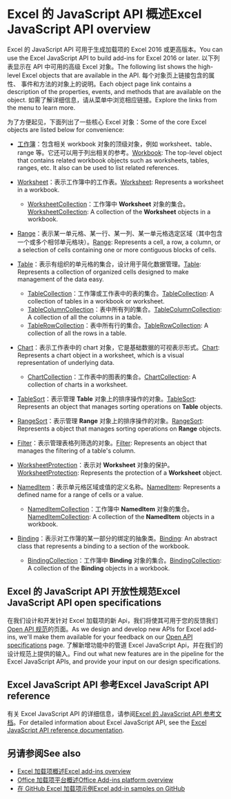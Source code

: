 # <a name="excel-javascript-api-overview"></a><span data-ttu-id="98fdb-101">Excel 的 JavaScript API 概述</span><span class="sxs-lookup"><span data-stu-id="98fdb-101">Excel JavaScript API overview</span></span>

<span data-ttu-id="98fdb-102">Excel 的 JavaScript API 可用于生成加载项的 Excel 2016 或更高版本。</span><span class="sxs-lookup"><span data-stu-id="98fdb-102">You can use the Excel JavaScript API to build add-ins for Excel 2016 or later.</span></span> <span data-ttu-id="98fdb-103">以下列表显示在 API 中可用的高级 Excel 对象。</span><span class="sxs-lookup"><span data-stu-id="98fdb-103">The following list shows the high-level Excel objects that are available in the API.</span></span> <span data-ttu-id="98fdb-104">每个对象页上链接包含的属性、 事件和方法的对象上的说明。</span><span class="sxs-lookup"><span data-stu-id="98fdb-104">Each object page link contains a description of the properties, events, and methods that are available on the object.</span></span> <span data-ttu-id="98fdb-105">如需了解详细信息，请从菜单中浏览相应链接。</span><span class="sxs-lookup"><span data-stu-id="98fdb-105">Explore the links from the menu to learn more.</span></span>

<span data-ttu-id="98fdb-106">为了方便起见，下面列出了一些核心 Excel 对象：</span><span class="sxs-lookup"><span data-stu-id="98fdb-106">Some of the core Excel objects are listed below for convenience:</span></span> 

- <span data-ttu-id="98fdb-107">[工作簿](/javascript/api/excel/excel.workbook)：包含相关 workbook 对象的顶级对象，例如 worksheet、table、range 等。它还可以用于列出相关的参考。</span><span class="sxs-lookup"><span data-stu-id="98fdb-107">[Workbook](/javascript/api/excel/excel.workbook): The top-level object that contains related workbook objects such as worksheets, tables, ranges, etc. It also can be used to list related references.</span></span>

- <span data-ttu-id="98fdb-108">[Worksheet](/javascript/api/excel/excel.worksheet)：表示工作簿中的工作表。</span><span class="sxs-lookup"><span data-stu-id="98fdb-108">[Worksheet](/javascript/api/excel/excel.worksheet): Represents a worksheet in a workbook.</span></span> 
    - <span data-ttu-id="98fdb-109">[WorksheetCollection](/javascript/api/excel/excel.worksheetcollection)：工作簿中 **Worksheet** 对象的集合。</span><span class="sxs-lookup"><span data-stu-id="98fdb-109">[WorksheetCollection](/javascript/api/excel/excel.worksheetcollection): A collection of the **Worksheet** objects in a workbook.</span></span>

- <span data-ttu-id="98fdb-110">[Range](/javascript/api/excel/excel.range)：表示某一单元格、某一行、某一列、某一单元格选定区域（其中包含一个或多个相邻单元格块）。</span><span class="sxs-lookup"><span data-stu-id="98fdb-110">[Range](/javascript/api/excel/excel.range): Represents a cell, a row, a column, or a selection of cells containing one or more contiguous blocks of cells.</span></span>

- <span data-ttu-id="98fdb-111">[Table](/javascript/api/excel/excel.table)：表示有组织的单元格的集合，设计用于简化数据管理。</span><span class="sxs-lookup"><span data-stu-id="98fdb-111">[Table](/javascript/api/excel/excel.table): Represents a collection of organized cells designed to make management of the data easy.</span></span>
    - <span data-ttu-id="98fdb-112">[TableCollection](/javascript/api/excel/excel.tablecollection)：工作簿或工作表中的表的集合。</span><span class="sxs-lookup"><span data-stu-id="98fdb-112">[TableCollection](/javascript/api/excel/excel.tablecollection): A collection of tables in a workbook or worksheet.</span></span>
    - <span data-ttu-id="98fdb-113">[TableColumnCollection](/javascript/api/excel/excel.tablecolumncollection)：表中所有列的集合。</span><span class="sxs-lookup"><span data-stu-id="98fdb-113">[TableColumnCollection](/javascript/api/excel/excel.tablecolumncollection): A collection of all the columns in a table.</span></span>
    - <span data-ttu-id="98fdb-114">[TableRowCollection](/javascript/api/excel/excel.tablerowcollection)：表中所有行的集合。</span><span class="sxs-lookup"><span data-stu-id="98fdb-114">[TableRowCollection](/javascript/api/excel/excel.tablerowcollection): A collection of all the rows in a table.</span></span>

- <span data-ttu-id="98fdb-115">[Chart](/javascript/api/excel/excel.chart)：表示工作表中的 chart 对象，它是基础数据的可视表示形式。</span><span class="sxs-lookup"><span data-stu-id="98fdb-115">[Chart](/javascript/api/excel/excel.chart): Represents a chart object in a worksheet, which is a visual representation of underlying data.</span></span>
    - <span data-ttu-id="98fdb-116">[ChartCollection](/javascript/api/excel/excel.chartcollection)：工作表中的图表的集合。</span><span class="sxs-lookup"><span data-stu-id="98fdb-116">[ChartCollection](/javascript/api/excel/excel.chartcollection): A collection of charts in a worksheet.</span></span>

- <span data-ttu-id="98fdb-117">[TableSort](/javascript/api/excel/excel.tablesort)：表示管理 **Table** 对象上的排序操作的对象。</span><span class="sxs-lookup"><span data-stu-id="98fdb-117">[TableSort](/javascript/api/excel/excel.tablesort): Represents an object that manages sorting operations on **Table** objects.</span></span>

- <span data-ttu-id="98fdb-118">[RangeSort](/javascript/api/excel/excel.rangesort)：表示管理 **Range** 对象上的排序操作的对象。</span><span class="sxs-lookup"><span data-stu-id="98fdb-118">[RangeSort](/javascript/api/excel/excel.rangesort): Represents a object that manages sorting operations on **Range** objects.</span></span>

- <span data-ttu-id="98fdb-119">[Filter](/javascript/api/excel/excel.filter)：表示管理表格列筛选的对象。</span><span class="sxs-lookup"><span data-stu-id="98fdb-119">[Filter](/javascript/api/excel/excel.filter): Represents an object that manages the filtering of a table's column.</span></span>

- <span data-ttu-id="98fdb-120">[WorksheetProtection](/javascript/api/excel/excel.worksheetprotection)：表示对 **Worksheet** 对象的保护。</span><span class="sxs-lookup"><span data-stu-id="98fdb-120">[WorksheetProtection](/javascript/api/excel/excel.worksheetprotection): Represents the protection of a **Worksheet** object.</span></span>

- <span data-ttu-id="98fdb-121">[NamedItem](/javascript/api/excel/excel.nameditem)：表示单元格区域或值的定义名称。</span><span class="sxs-lookup"><span data-stu-id="98fdb-121">[NamedItem](/javascript/api/excel/excel.nameditem): Represents a defined name for a range of cells or a value.</span></span> 
    - <span data-ttu-id="98fdb-122">[NamedItemCollection](/javascript/api/excel/excel.nameditemcollection)：工作簿中 **NamedItem** 对象的集合。</span><span class="sxs-lookup"><span data-stu-id="98fdb-122">[NamedItemCollection](/javascript/api/excel/excel.nameditemcollection): A collection of the **NamedItem** objects in a workbook.</span></span>

- <span data-ttu-id="98fdb-123">[Binding](/javascript/api/excel/excel.binding)：表示对工作簿的某一部分的绑定的抽象类。</span><span class="sxs-lookup"><span data-stu-id="98fdb-123">[Binding](/javascript/api/excel/excel.binding): An abstract class that represents a binding to a section of the workbook.</span></span>
    - <span data-ttu-id="98fdb-124">[BindingCollection](/javascript/api/excel/excel.bindingcollection)：工作簿中 **Binding** 对象的集合。</span><span class="sxs-lookup"><span data-stu-id="98fdb-124">[BindingCollection](/javascript/api/excel/excel.bindingcollection): A collection of the **Binding** objects in a workbook.</span></span>

## <a name="excel-javascript-api-open-specifications"></a><span data-ttu-id="98fdb-125">Excel 的 JavaScript API 开放性规范</span><span class="sxs-lookup"><span data-stu-id="98fdb-125">Excel JavaScript API open specifications</span></span>

<span data-ttu-id="98fdb-126">在我们设计和开发针对 Excel 加载项的新 Api，我们将使其可用于您的反馈我们[Open API 规范](../openspec.md)的页面。</span><span class="sxs-lookup"><span data-stu-id="98fdb-126">As we design and develop new APIs for Excel add-ins, we'll make them available for your feedback on our [Open API specifications](../openspec.md) page.</span></span> <span data-ttu-id="98fdb-127">了解新增功能中的管道 Excel JavaScript Api，并在我们的设计规范上提供的输入。</span><span class="sxs-lookup"><span data-stu-id="98fdb-127">Find out what new features are in the pipeline for the Excel JavaScript APIs, and provide your input on our design specifications.</span></span>

## <a name="excel-javascript-api-reference"></a><span data-ttu-id="98fdb-128">Excel JavaScript API 参考</span><span class="sxs-lookup"><span data-stu-id="98fdb-128">Excel JavaScript API reference</span></span>

<span data-ttu-id="98fdb-129">有关 Excel JavaScript API 的详细信息，请参阅[Excel 的 JavaScript API 参考文档](/javascript/api/excel)。</span><span class="sxs-lookup"><span data-stu-id="98fdb-129">For detailed information about Excel JavaScript API, see the [Excel JavaScript API reference documentation](/javascript/api/excel).</span></span>

## <a name="see-also"></a><span data-ttu-id="98fdb-130">另请参阅</span><span class="sxs-lookup"><span data-stu-id="98fdb-130">See also</span></span>

- [<span data-ttu-id="98fdb-131">Excel 加载项概述</span><span class="sxs-lookup"><span data-stu-id="98fdb-131">Excel add-ins overview</span></span>](https://docs.microsoft.com/office/dev/add-ins/excel/excel-add-ins-overview)
- [<span data-ttu-id="98fdb-132">Office 加载项平台概述</span><span class="sxs-lookup"><span data-stu-id="98fdb-132">Office Add-ins platform overview</span></span>](https://docs.microsoft.com/office/dev/add-ins/overview/office-add-ins)
- [<span data-ttu-id="98fdb-133">在 GitHub Excel 加载项示例</span><span class="sxs-lookup"><span data-stu-id="98fdb-133">Excel add-in samples on GitHub</span></span>](https://github.com/OfficeDev?utf8=%E2%9C%93&q=Excel)
